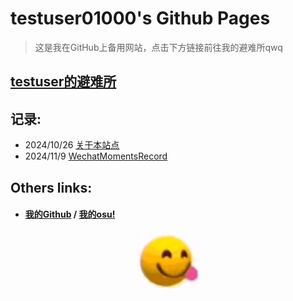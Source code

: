 # testuser01000's Github Pages

> 这是我在GitHub上备用网站，点击下方链接前往我的避难所qwq

## [testuser的避难所](http://testuser.ysepan.com)

## 记录:
- 2024/10/26 [关于本站点](docs/1.md)
- 2024/11/9  [WechatMomentsRecord](docs/2.md)

## Others links:

- #### [我的Github](https://github.com/testuser01000) / [我的osu!](https://osu.ppy.sh/users/31860102) 

<p align="center"><img src="!.jpg" width="100"/></p>
